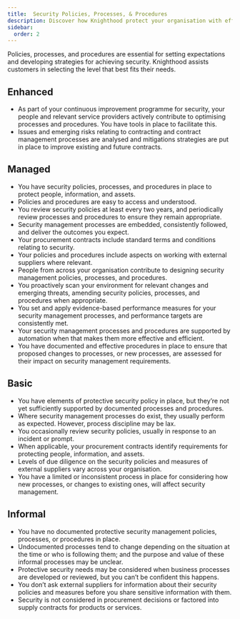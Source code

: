 ```yaml
---
title:  Security Policies, Processes, & Procedures 
description: Discover how Knighthood protect your organisation with effective security policies, processes, and procedures.
sidebar:
  order: 2
---
```



Policies, processes, and procedures are essential for setting expectations and developing strategies for achieving security. Knighthood assists customers in selecting the level that best fits their needs.

## Enhanced

- As part of your continuous improvement programme for security, your people and relevant service providers actively contribute to optimising processes and procedures. You have tools in place to facilitate this.
- Issues and emerging risks relating to contracting and contract management processes are analysed and mitigations strategies are put in place to improve existing and future contracts.

## Managed

- You have security policies, processes, and procedures in place to protect people, information, and assets.
- Policies and procedures are easy to access and understood.
- You review security policies at least every two years, and periodically review processes and procedures to ensure they remain appropriate.
- Security management processes are embedded, consistently followed, and deliver the outcomes you expect.
- Your procurement contracts include standard terms and conditions relating to security.
- Your policies and procedures include aspects on working with external suppliers where relevant.
- People from across your organisation contribute to designing security management policies, processes, and procedures.
- You proactively scan your environment for relevant changes and emerging threats, amending security policies, processes, and procedures when appropriate.
- You set and apply evidence-based performance measures for your security management processes, and performance targets are consistently met.
- Your security management processes and procedures are supported by automation when that makes them more effective and efficient.
- You have documented and effective procedures in place to ensure that proposed changes to processes, or new processes, are assessed for their impact on security management requirements.

## Basic

- You have elements of protective security policy in place, but they’re not yet sufficiently supported by documented processes and procedures.
- Where security management processes do exist, they usually perform as expected. However, process discipline may be lax.
- You occasionally review security policies, usually in response to an incident or prompt.
- When applicable, your procurement contracts identify requirements for protecting people, information, and assets.
- Levels of due diligence on the security policies and measures of external suppliers vary across your organisation.
- You have a limited or inconsistent process in place for considering how new processes, or changes to existing ones, will affect security management.

## Informal

- You have no documented protective security management policies, processes, or procedures in place.
- Undocumented processes tend to change depending on the situation at the time or who is following them; and the purpose and value of these informal processes may be unclear.
- Protective security needs may be considered when business processes are developed or reviewed, but you can’t be confident this happens.
- You don’t ask external suppliers for information about their security policies and measures before you share sensitive information with them.
- Security is not considered in procurement decisions or factored into supply contracts for products or services.
